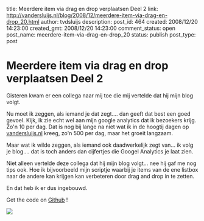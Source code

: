 title: Meerdere item via drag en drop verplaatsen Deel 2
link: http://vandersluijs.nl/blog/2008/12/meerdere-item-via-drag-en-drop_20.html
author: tvdsluijs
description: 
post_id: 464
created: 2008/12/20 14:23:00
created_gmt: 2008/12/20 14:23:00
comment_status: open
post_name: meerdere-item-via-drag-en-drop_20
status: publish
post_type: post

# Meerdere item via drag en drop verplaatsen Deel 2

Gisteren kwam er een collega naar mij toe die mij vertelde dat hij mijn blog volgt.  
  
Nu moet ik zeggen, als iemand je dat zegt.... dan geeft dat best een goed gevoel. Kijk, ik zie echt wel aan mijn google analytics dat ik bezoekers krijg. Zo'n 10 per dag. Dat is nog bij lange na niet wat ik in de hoogtij dagen op [vandersluijs.nl](http://www.vandersluijs.nl/) kreeg, zo'n 500 per dag, maar het groeit langzaam.  
  
Maar wat ik wilde zeggen, als iemand ook daadwerkelijk zegt van... ik volg je blog.... dat is toch anders dan cijfertjes die Googel Analytics je laat zien.  
  
  
  
Niet alleen vertelde deze collega dat hij mijn blog volgt... nee hij gaf me nog tips ook. Hoe ik bijvoorbeeld mijn scriptje waarbij je items van de ene listbox naar de andere kan krijgen kan verbeteren door drag and drop in te zetten.  
  
En dat heb ik er dus ingebouwd.  
  
  
  
Get the code on [Github](https://github.com/tvdsluijs/Flex-drag-drop-multiple-items-Listbox-part-2/tree/) !  
  
  
![](https://www.paypalobjects.com/en_US/i/scr/pixel.gif)